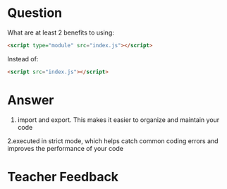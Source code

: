 # Question

What are at least 2 benefits to using:

```html
<script type="module" src="index.js"></script>
```

Instead of:

```html
<script src="index.js"></script>
```

# Answer
1.  import and export. This makes it easier to organize and maintain your code

2.executed in strict mode, which helps catch common coding errors and improves the performance of your code


# Teacher Feedback